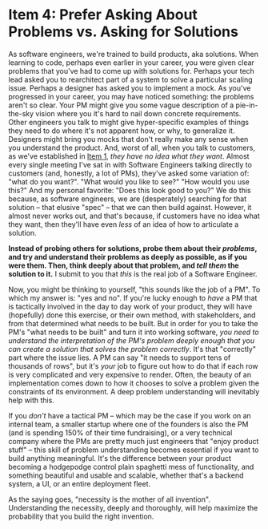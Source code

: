 # Item 4: Prefer Asking About Problems vs. Asking for Solutions

As software engineers, we're trained to build products, aka solutions. When
learning to code, perhaps even earlier in your career, you were given clear
problems that you've had to come up with solutions for. Perhaps your tech lead
asked you to rearchitect part of a system to solve a particular scaling issue.
Perhaps a designer has asked you to implement a mock. As you've progressed in
your career, you may have noticed something: the problems aren't so clear. Your
PM might give you some vague description of a pie-in-the-sky vision where you
it's hard to nail down concrete requirements. Other engineers you talk to might
give hyper-specific examples of things they need to do where it's not apparent
how, or why, to generalize it. Designers might bring you mocks that don't really
make any sense when you understand the product. And, worst of all, when you talk
to customers, as we've established in [Item 1](./item-1-dunno.md), _they have no
idea what they want_. Almost every single meeting I've sat in with Software
Engineers talking directly to customers (and, honestly, a lot of PMs), they've
asked some variation of: "what do you want?". "What would you like to see?" "How
would you use this?" And my personal favorite: "Does this look good to you?" We
do this because, as software engineers, we are (desperately) searching for that
solution – that elusive "spec" – that we can then build against. However, it
almost never works out, and that's because, if customers have no idea what they
want, then they'll have even _less_ of an idea of how to articulate a solution.

**Instead of probing others for solutions, probe them about their _problems_,
and try and understand their problems as deeply as possible, as if you were
them. Then, think deeply about that problem, and _tell them_ the solution to
it.** I submit to you that _this_ is the real job of a Software Engineer.

Now, you might be thinking to yourself, "this sounds like the job of a PM". To
which my answer is: "yes and no". If you're lucky enough to _have_ a PM that is
tactically involved in the day to day work of your product, they will have
(hopefully) done this exercise, or their own method, with stakeholders, and from
that determined what needs to be built. But in order for you to take the PM's
"what needs to be built" and turn it into working software, _you need to
understand the interpretation of the PM's problem deeply enough that you can
create a solution that solves the problem correctly_. It's that "correctly" part
where the issue lies. A PM can say "it needs to support tens of thousands of
rows", but it's _your_ job to figure out how to do that if each row is very
complicated and very expensive to render. Often, the beauty of an implementation
comes down to how it chooses to solve a problem given the constraints of its
environment. A deep problem understanding will inevitably help with this.

If you _don't_ have a tactical PM – which may be the case if you work on an
internal team, a smaller startup where one of the founders is also the PM (and
is spending 150% of their time fundraising), or a very technical company where
the PMs are pretty much just engineers that "enjoy product stuff" – this skill
of problem understanding becomes essential if you want to build anything
meaningful. It's the difference between your product becoming a hodgepodge
control plain spaghetti mess of functionality, and something beautiful and
usable and scalable, whether that's a backend system, a UI, or an entire
deployment fleet.

As the saying goes, "necessity is the mother of all invention". Understanding
the necessity, deeply and thoroughly, will help maximize the probability that
you build the right invention.
